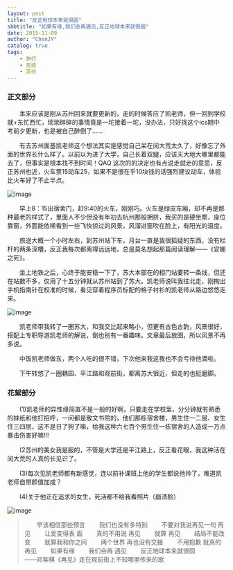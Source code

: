 ```yaml
---
layout: post
title: "反正地球本来就很圆"
sbbtitle: "如果有缘,我们会再遇见,反正地球本来就很圆"
date: 2015-11-09
author: "ChenJY"
catalog: true
tags: 
    - 旅行
    - 足迹
    - 苏州
---
```

### 正文部分

　　本来应该是刚从苏州回来就要更新的，走的时候答应了凯老师，但一回到学校就+东忙西忙，琐琐碎碎的事情竟是一坨接着一坨，没办法，只好挑这个ics期中考前夕更新，也是被自己醉倒了……

　　有去苏州面基凯老师这个想法其实是感觉自己呆在闵大荒太久了，好像忘了外面的世界长什么样了。以前以为进了大学，自己长着双腿，应该天大地大哪里都能去了，但事实是根本找不到时间！QAQ 这次的的决定也有点说走就走的意思，反正苏州也近，火车票15动车25，如果不是很在乎10块钱的话强烈建议动车，体验比火车好了不止半点。

![image](http://o9oomuync.bkt.clouddn.com/%E5%BE%AE%E4%BF%A1%E6%88%AA%E5%9B%BE_20151109233438.jpg)

　　早上8：15出宿舍门，赶9:40的火车，刚刚巧。火车是绿皮车厢，却不再是那种最老的样式了，里面人不少但没有年初去杭州那般拥挤，我买的是硬坐票，座位靠窗，外面能依稀看到一些飞快掠过的风景，风溜进窗吹在脸上，有阳光的温度。

　　旅途大概一个小时左右，到苏州站下车，月台一直是我很狐疑的东西，没有栏杆的两条深槽，反正我每次都离得远远地，总是莫名想起那篇阅读理解——《安娜之死》。

　　坐上地铁之后，心终于能安稳一下了，苏大本部在的相门站要转一条线，但还在站数不多，仅用了十五分钟就从苏州站到了苏大。凯老师说叫我往北走，刚掏出手机指南针在校准的时候，看见穿着程序员标配的格子衬衫的凯老师从路边悠悠走来。

![image](http:/o9oomuync.bkt.clouddn.com/%E5%BE%AE%E4%BF%A1%E6%88%AA%E5%9B%BE_20151109233421.jpg)

　　凯老师带我转了一圈苏大，和我交比起来略小，但更有古色古韵，风景很好，搭配上专职导游凯老师的解说，倒也别有一番趣味。文章最后放图，所以风景不再多说。

　　中饭凯老师做东，两个人吃的很不错，下次他来我这我也不会亏待他滴啦。

　　下午转悠了一圈耦园、平江路和观前街，都离苏大很近，但走的也挺磨脚。

### 花絮部分

　　(1)凯老师的异性缘简直不是一般的好啊，只要走在学校里，分分钟就有熟悉的妹纸和他打招呼，一问都是敬文书院的，他们那栋宿舍楼，男生住一二层、女生住三四层，这不是日了狗了嘛，给我这种六七百个男生住一栋宿舍的人造成一万点暴击伤害好嘛!!!

　　(2苏州的美女我是服的，不管是大学还是平江路上，反正看花眼，我这种活在闵大荒的人真的长见识了。

　　(3)每次见凯老师都有新感觉，连以前补课班上他的学生都说他帅了，难道凯老师自带颜值加成？

　　(4)关于他正在追求的女生，死活都不给我看照片（崩溃脸）

![image](http://o9oomuync.bkt.clouddn.com/%E5%BE%AE%E4%BF%A1%E6%88%AA%E5%9B%BE_20151109233450.jpg)

>　　早该相信那些预言
>　　我们也没有多特别
>　　不要对我说再见一句 再见
>　　让爱变得表 面
>　　真的不用说 再见
>　　就算 再见
>　　结局不能改变
>　　就算我和你之间
>　　两个世界 再也没有交接
>　　不用抱歉 就真的 再见
>　　如果有缘
>　　我们会再 遇见
>　　反正地球本来就很圆　　　　　　　　——邓紫棋《再见》走在观前街上不知哪里传来的歌